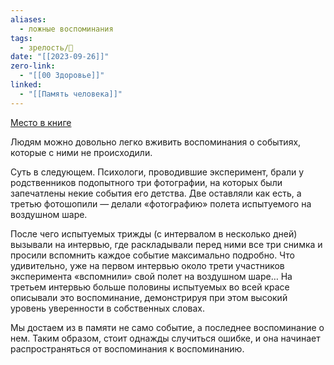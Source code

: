 ```yaml
---
aliases:
  - ложные воспоминания
tags:
  - зрелость/🌱
date: "[[2023-09-26]]"
zero-link:
  - "[[00 Здоровье]]"
linked:
  - "[[Память человека]]"
---
```

[Место в книге](Джедайские%20техники.pdf#page=38&selection=61,1,64,12)

Людям можно довольно легко вживить воспоминания о событиях, которые с ними не происходили. 

Суть в следующем. Психологи, проводившие эксперимент, брали у родственников подопытного три фотографии, на которых были запечатлены некие события его детства. Две оставляли как есть, а третью фотошопили — делали «фотографию» полета испытуемого на воздушном шаре.

После чего испытуемых трижды (с интервалом в несколько дней) вызывали на интервью, где раскладывали перед ними все три снимка и просили вспомнить каждое событие максимально подробно. Что удивительно, уже на первом интервью около трети участников эксперимента «вспомнили» свой полет на воздушном шаре… На третьем интервью больше половины испытуемых во всей красе описывали это воспоминание, демонстрируя при этом высокий уровень уверенности в собственных словах.

Мы достаем из в памяти не само событие, а последнее воспоминание о нем. Таким образом, стоит однажды случиться ошибке, и она начинает распространяться от воспоминания к воспоминанию.